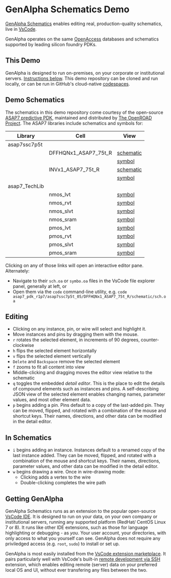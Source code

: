 
# GenAlpha Schematics Demo

[GenAlpha Schematics](https://marketplace.visualstudio.com/items?itemName=gen-alpha-xtor.schematics-vscode) enables editing real, production-quality schematics, live in [VsCode](https://code.visualstudio.com).

GenAlpha operates on the same [OpenAccess](https://si2.org/openaccess)  databases and schematics supported by leading silicon foundry PDKs.


## This Demo 

GenAlpha is designed to run on-premises, on your corporate or institutional servers. [Instructions below](#getting-genalpha). This demo repository can be cloned and run locally, or can be run in GitHub's cloud-native [codespaces](https://github.com/features/codespaces). 


## Demo Schematics

The schematics in this demo repository come courtesy of the open-source [ASAP7 predictive PDK](https://asap.asu.edu/), maintained and distributed by [The OpenROAD Project](https://github.com/The-OpenROAD-Project). The ASAP7 libraries include schematics and symbols for: 

| Library       | Cell                  | View          |
| ------------- | --------------------- | ------------- |
| asap7ssc7p5t  |  |  |
| | DFFHQNx1_ASAP7_75t_R  | [schematic](./asap7_pdk_r1p7/asap7ssc7p5t_05/DFFHQNx1_ASAP7_75t_R/schematic/sch.oa) |
| |                       | [symbol](./asap7_pdk_r1p7/asap7ssc7p5t_05/DFFHQNx1_ASAP7_75t_R/symbol/symbol.oa) |
| | INVx1_ASAP7_75t_R     | [schematic](./asap7_pdk_r1p7/asap7ssc7p5t_05/INVx1_ASAP7_75t_R/schematic/sch.oa) |
| |                       | [symbol](./asap7_pdk_r1p7/asap7ssc7p5t_05/INVx1_ASAP7_75t_R/symbol/symbol.oa) |
| asap7_TechLib  |  |  |
| | nmos_lvt |  [symbol](./asap7_pdk_r1p7/cdslib/asap7_TechLib/nmos_lvt/symbol/symbol.oa) |
| | nmos_rvt |  [symbol](./asap7_pdk_r1p7/cdslib/asap7_TechLib/nmos_rvt/symbol/symbol.oa) |
| | nmos_slvt |  [symbol](./asap7_pdk_r1p7/cdslib/asap7_TechLib/nmos_slvt/symbol/symbol.oa) |
| | nmos_sram |  [symbol](./asap7_pdk_r1p7/cdslib/asap7_TechLib/nmos_sram/symbol/symbol.oa) |
| | pmos_lvt |  [symbol](./asap7_pdk_r1p7/cdslib/asap7_TechLib/pmos_lvt/symbol/symbol.oa) |
| | pmos_rvt |  [symbol](./asap7_pdk_r1p7/cdslib/asap7_TechLib/pmos_rvt/symbol/symbol.oa) |
| | pmos_slvt |  [symbol](./asap7_pdk_r1p7/cdslib/asap7_TechLib/pmos_slvt/symbol/symbol.oa) |
| | pmos_sram |  [symbol](./asap7_pdk_r1p7/cdslib/asap7_TechLib/pmos_sram/symbol/symbol.oa) |

Clicking on any of those links will open an interactive editor pane.  
Alternately:

- Navigate to their `sch.oa` or `symbo.oa` files in the VsCode file explorer panel, generally at left, or
- Open them via the `code` command-line utility, e.g. `code asap7_pdk_r1p7/asap7ssc7p5t_05/DFFHQNx1_ASAP7_75t_R/schematic/sch.oa`


## Editing

- Clicking on any instance, pin, or wire will select and highlight it. 
- Move instances and pins by dragging them with the mouse.
- `r` rotates the selected element, in increments of 90 degrees, counter-clockwise
- `h` flips the selected element horizontally
- `v` flips the selected element vertically 
- `Delete` and `Backspace` remove the selected element
- `f` zooms to fit all content into view
- Middle-clicking and dragging moves the editor view relative to the schematic
- `q` toggles the embedded *detail editor*. This is the place to edit the details of compound elements such as instances and pins. A self-describing JSON view of the selected element enables changing names, parameter values, and most other element data. 
- `p` begins adding a pin. Pins default to a copy of the last-added pin. They can be moved, flipped, and rotated with a combination of the mouse and shortcut keys. Their names, directions, and other data can be modified in the detail editor. 


## In Schematics

- `i` begins adding an instance. Instances default to a renamed copy of the last instance added. They can be moved, flipped, and rotated with a combination of the mouse and shortcut keys. Their names, directions, parameter values, and other data can be modified in the detail editor. 
- `w` begins drawing a wire. Once in wire-drawing mode: 
  - Clicking adds a vertex to the wire
  - Double-clicking completes the wire path


## Getting GenAlpha

GenAlpha Schematics runs as an extension to the popular open-source [VsCode IDE](https://code.visualstudio.com). It is designed to run on your data, on your own company or institutional servers, running any supported platform (RedHat/ CentOS Linux 7 or 8). It runs like other IDE extensions, such as those for language highlighting or debugging - as *you*. Your user account, your directories, with only access to what you yourself can see. GenAlpha does not require any priviledged access (e.g. `root`, `sudo`) to install or set up. 

GenAlpha is most easily installed from the [VsCode extension marketplace](vscode:extension/gen-alpha-xtor.schematics-vscode). It pairs particularly well with VsCode's built-in [remote development via SSH](https://code.visualstudio.com/docs/remote/ssh) extension, which enables editing remote (server) data on your preferred local OS and UI, without ever transfering any files between the two. 

